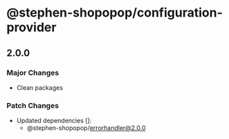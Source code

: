 # @stephen-shopopop/configuration-provider

## 2.0.0

### Major Changes

- Clean packages

### Patch Changes

- Updated dependencies []:
  - @stephen-shopopop/errorhandler@2.0.0
